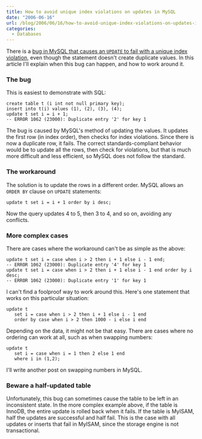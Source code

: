 ```yaml
---
title: How to avoid unique index violations on updates in MySQL
date: "2006-06-16"
url: /blog/2006/06/16/how-to-avoid-unique-index-violations-on-updates-in-mysql/
categories:
  - Databases
---
```

There is a [bug in MySQL that causes an `UPDATE` to fail with a unique index violation](http://bugs.mysql.com/?id=18913), even though the statement doesn't create duplicate values. In this article I'll explain when this bug can happen, and how to work around it.

### The bug

This is easiest to demonstrate with SQL:

```
create table t (i int not null primary key);
insert into t(i) values (1), (2), (3), (4);
update t set i = i + 1;
-- ERROR 1062 (23000): Duplicate entry '2' for key 1
```

The bug is caused by MySQL's method of updating the values. It updates the first row (in index order), then checks for index violations. Since there is now a duplicate row, it fails. The correct standards-compliant behavior would be to update all the rows, then check for violations, but that is much more difficult and less efficient, so MySQL does not follow the standard.

### The workaround

The solution is to update the rows in a different order. MySQL allows an `ORDER BY` clause on `UPDATE` statements:

```
update t set i = i + 1 order by i desc;
```

Now the query updates 4 to 5, then 3 to 4, and so on, avoiding any conflicts.
### More complex cases

There are cases where the workaround can't be as simple as the above:

```
update t set i = case when i > 2 then i + 1 else i - 1 end;
-- ERROR 1062 (23000): Duplicate entry '4' for key 1
update t set i = case when i > 2 then i + 1 else i - 1 end order by i desc;
-- ERROR 1062 (23000): Duplicate entry '1' for key 1
```

I can't find a foolproof way to work around this. Here's one statement that works on this particular situation:

```
update t
   set i = case when i > 2 then i + 1 else i - 1 end
   order by case when i > 2 then 1000 - i else i end
```

Depending on the data, it might not be that easy. There are cases where no ordering can work at all, such as when swapping numbers:

```
update t
   set i = case when i = 1 then 2 else 1 end
   where i in (1,2);
```

I'll write another post on swapping numbers in MySQL.

### Beware a half-updated table

Unfortunately, this bug can sometimes cause the table to be left in an inconsistent state. In the more complex example above, if the table is InnoDB, the entire update is rolled back when it fails. If the table is MyISAM, half the updates are successful and half fail. This is the case with all updates or inserts that fail in MyISAM, since the storage engine is not transactional.


